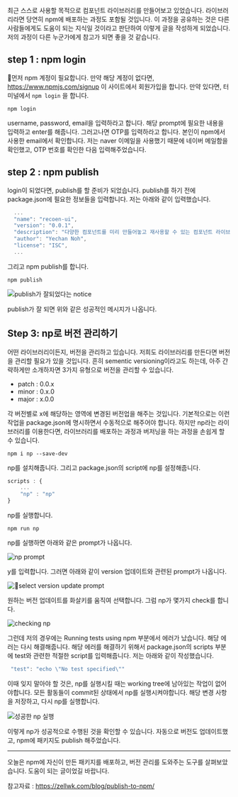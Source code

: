 최근 스스로 사용할 목적으로 컴포넌트 라이브러리를 만들어보고 있었습니다. 라이브러리라면 당연히 npm에 배포하는 과정도 포함될 것입니다. 이 과정을 공유하는 것은 다른 사람들에게도 도움이 되는 지식일 것이라고 판단하여 이렇게 글을 작성하게 되었습니다. 저의 과정이 다른 누군가에게 참고가 되면 좋을 것 같습니다. 

## step 1 : npm login

먼저 npm 계정이 필요합니다. 만약 해당 계정이 없다면, https://www.npmjs.com/signup 이 사이트에서 회원가입을 합니다. 만약 있다면, 터미널에서 `npm login` 을 합니다. 

```
npm login
``` 

username, password, email을 입력하라고 합니다. 해당 prompt에 필요한 내용을 입력하고 enter를 해줍니다. 그러고나면 OTP를 입력하라고 합니다. 본인이 npm에서 사용한 email에서 확인합니다. 저는 naver 이메일을 사용했기 때문에 네이버 메일함을 확인했고, OTP 번호를 확인한 다음 입력해주었습니다. 


## step 2 : npm publish 

login이 되었다면, publish를 할 준비가 되었습니다. publish를 하기 전에 package.json에 필요한 정보들을 입력합니다. 저는 아래와 같이 입력했습니다. 

```js
  ...
  "name": "recoen-ui",
  "version": "0.0.1",
  "description": "다양한 컴포넌트를 미리 만들어놓고 재사용할 수 있는 컴포넌트 라이브러리",
  "author": "Yechan Noh",
  "license": "ISC",
  ...
```


그리고 npm publish를 합니다. 
```
npm publish
```

![publish가 잘되었다는 notice](https://recoen.s3.ap-northeast-2.amazonaws.com/next-s3-uploads/9363dde8-ef68-4787-ad07-7b4ce0ae2def/%25E1%2584%2589%25E1%2585%25B3%25E1%2584%258F%25E1%2585%25B3%25E1%2584%2585%25E1%2585%25B5%25E1%2586%25AB%25E1%2584%2589%25E1%2585%25A3%25E1%2586%25BA%25202023-03-13%2520%25E1%2584%258B%25E1%2585%25A9%25E1%2584%2592%25E1%2585%25AE%25203.15.12.png)

publish가 잘 되면 위와 같은 성공적인 메시지가 나옵니다. 

## Step 3: np로 버전 관리하기 

어떤 라이브러리이든지, 버전을 관리하고 있습니다. 저희도 라이브러리를 만든다면 버전을 관리할 필요가 있을 것입니다. 흔히 sementic versioning이라고도 하는데, 아주 간략하게만 소개하자면 3가지 유형으로 버전을 관리할 수 있습니다. 

- patch : 0.0.x
- minor : 0.x.0
- major : x.0.0 

각 버전별로 x에 해당하는 영역에 변경된 버전업을 해주는 것입니다. 기본적으로는 이런 작업을 package.json에 명시하면서 수동적으로 해주어야 합니다. 하지만 np라는 라이브러리를 이용한다면, 라이브러리를 배포하는 과정과 버저닝을 하는 과정을 손쉽게 할 수 있습니다. 

```
npm i np --save-dev
```

np를 설치해줍니다. 그리고 package.json의 script에 np를 설정해줍니다. 

```js
scripts : {
    ...
    "np" : "np"
}
```

np를 실행합니다. 

```
npm run np 
```

np를 실행하면 아래와 같은 prompt가 나옵니다. 

![np prompt](https://recoen.s3.ap-northeast-2.amazonaws.com/next-s3-uploads/10992eff-c2d5-4797-b6c3-ab430767a298/%25E1%2584%2589%25E1%2585%25B3%25E1%2584%258F%25E1%2585%25B3%25E1%2584%2585%25E1%2585%25B5%25E1%2586%25AB%25E1%2584%2589%25E1%2585%25A3%25E1%2586%25BA%25202023-03-13%2520%25E1%2584%258B%25E1%2585%25A9%25E1%2584%2592%25E1%2585%25AE%25203.33.04.png)

y를 입력합니다. 그러면 아래와 같이 version 업데이트와 관련된 prompt가 나옵니다. 

![select version update prompt](https://recoen.s3.ap-northeast-2.amazonaws.com/next-s3-uploads/547f36c8-aeb8-46d7-b146-45ab25c46b65/%25E1%2584%2589%25E1%2585%25B3%25E1%2584%258F%25E1%2585%25B3%25E1%2584%2585%25E1%2585%25B5%25E1%2586%25AB%25E1%2584%2589%25E1%2585%25A3%25E1%2586%25BA%25202023-03-13%2520%25E1%2584%258B%25E1%2585%25A9%25E1%2584%2592%25E1%2585%25AE%25203.35.06.png)

원하는 버전 업데이트를 화살키를 움직여 선택합니다. 그럼 np가 몇가지 check를 합니다. 

![checking np](https://recoen.s3.ap-northeast-2.amazonaws.com/next-s3-uploads/a964ccdb-952e-4eff-9d95-d22e26b87b18/%25E1%2584%2589%25E1%2585%25B3%25E1%2584%258F%25E1%2585%25B3%25E1%2584%2585%25E1%2585%25B5%25E1%2586%25AB%25E1%2584%2589%25E1%2585%25A3%25E1%2586%25BA%25202023-03-13%2520%25E1%2584%258B%25E1%2585%25A9%25E1%2584%2592%25E1%2585%25AE%25203.37.02.png)

그런데 저의 경우에는 Running tests using npm 부분에서 에러가 났습니다. 해당 에러는 다시 해결해줍니다. 해당 에러를 해결하기 위해서 package.json의 scripts 부분에 test와 관련한 적절한 script를 입력해줍니다. 저는 아래와 같이 작성했습니다. 

```js
 "test": "echo \"No test specified\""
```

이때 잊지 말아야 할 것은, np를 실행시킬 때는 working tree에 남아있는 작업이 없어야합니다. 모든 활동들이 commit된 상태에서 np를 실행시켜야합니다. 해당 변경 사항을 저장하고, 다시 np를 실행합니다. 


![성공한 np 실행](https://recoen.s3.ap-northeast-2.amazonaws.com/next-s3-uploads/b6c99d21-88eb-4b68-a0b0-43de70195f6f/%25E1%2584%2589%25E1%2585%25B3%25E1%2584%258F%25E1%2585%25B3%25E1%2584%2585%25E1%2585%25B5%25E1%2586%25AB%25E1%2584%2589%25E1%2585%25A3%25E1%2586%25BA%25202023-03-13%2520%25E1%2584%258B%25E1%2585%25A9%25E1%2584%2592%25E1%2585%25AE%25203.41.35.png)

이렇게 np가 성공적으로 수행된 것을 확인할 수 있습니다. 자동으로 버전도 업데이트했고, npm에 패키지도 publish 해주었습니다. 

---

오늘은 npm에 자신이 만든 패키지를 배포하고, 버전 관리를 도와주는 도구를 살펴보았습니다. 도움이 되는 글이었길 바랍니다. 

참고자료 : https://zellwk.com/blog/publish-to-npm/